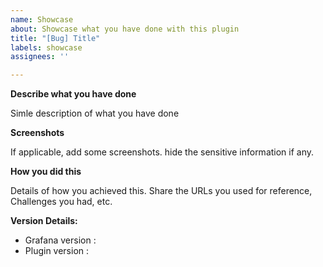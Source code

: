 ```yaml
---
name: Showcase
about: Showcase what you have done with this plugin
title: "[Bug] Title"
labels: showcase
assignees: ''

---
```


**Describe what you have done**

Simle description of what you have done

**Screenshots**

If applicable, add some screenshots. hide the sensitive information if any.

**How you did this**

Details of how you achieved this. Share the URLs you used for reference, Challenges you had, etc.

**Version Details:**
 - Grafana version : 
 - Plugin version :
